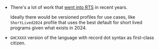 - There's a lot of work that [went into RTS](https://well-typed.com/blog/2021/03/memory-return/) in recent years. 

  Ideally there would be versioned profiles for use cases, like `ShortLived2024` profile that uses the best default for short lived programs given what exists in 2024.

- `GHCXXXX` version of the language with record dot syntax as first-class citizen.
